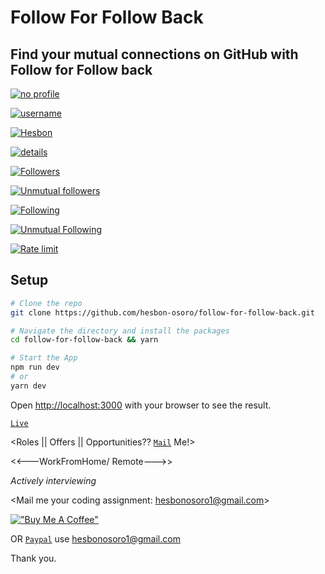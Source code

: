 # Follow For Follow Back

## Find your mutual connections on GitHub with Follow for Follow back

[![no profile](assets/imgs/follow-for-follow-back-no-profile.png)](https://follow-for-follow-back.vercel.app/)

[![username](assets/imgs/follow-for-follow-back-username-modal.png)](https://follow-for-follow-back.vercel.app/)

[![Hesbon](assets/imgs/follow-for-follow-back-hesbon.png)](https://follow-for-follow-back.vercel.app/)

[![details](assets/imgs/follow-for-follow-back-hesbon-details.png)](https://follow-for-follow-back.vercel.app/)

[![Followers](assets/imgs/follow-for-follow-back-hesbon-followers.png)](https://follow-for-follow-back.vercel.app/)

[![Unmutual followers](assets/imgs/follow-for-follow-back-hesbon-unmutual-followers.png)](https://follow-for-follow-back.vercel.app/)

[![Following](assets/imgs/follow-for-follow-back-hesbon-following.png)](https://follow-for-follow-back.vercel.app/)

[![Unmutual Following](assets/imgs/follow-for-follow-back-hesbon-unmutual-following.png)](https://follow-for-follow-back.vercel.app/)

[![Rate limit](assets/imgs/follow-for-follow-back-rate-limit.png)](https://follow-for-follow-back.vercel.app/)

## Setup

```bash
# Clone the repo
git clone https://github.com/hesbon-osoro/follow-for-follow-back.git

# Navigate the directory and install the packages
cd follow-for-follow-back && yarn

# Start the App
npm run dev
# or
yarn dev
```

Open [http://localhost:3000](http://localhost:3000) with your browser to see the result.

[`Live`](https://follow-for-follow-back.vercel.app/)

<Roles || Offers || Opportunities?? [`Mail`](mailto:hesbonosoro1@gmail.com) Me!>

<<---WorkFromHome/ Remote--->>

_Actively interviewing_

<Mail me your coding assignment: hesbonosoro1@gmail.com>

[!["Buy Me A Coffee"](https://www.buymeacoffee.com/assets/img/custom_images/orange_img.png)](https://www.buymeacoffee.com/wazimu)

OR [`Paypal`](https://www.paypal.com/) use <hesbonosoro1@gmail.com>

Thank you.
